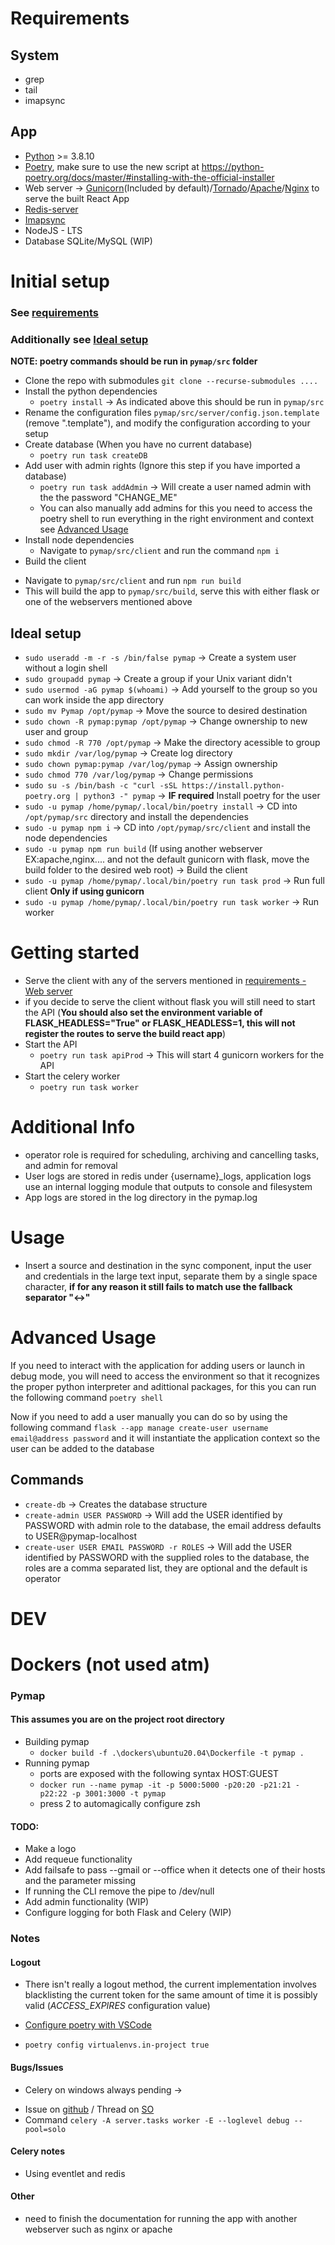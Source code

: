 # Requirements

## System

  * grep
  * tail
  * imapsync

## App

  * [Python](https://www.python.org/) >= 3.8.10
  * [Poetry](https://python-poetry.org/), make sure to use the new script at https://python-poetry.org/docs/master/#installing-with-the-official-installer
  * Web server -> [Gunicorn](https://gunicorn.org/)(Included by default)/[Tornado](https://www.tornadoweb.org/en/stable/)/[Apache](https://www.apache.org/)/[Nginx](https://www.nginx.com/) to serve the built React App
  * [Redis-server](https://redis.com/)
  * [Imapsync](https://github.com/imapsync/imapsync)
  * NodeJS - LTS
  * Database SQLite/MySQL (WIP)

# Initial setup
### See [requirements](#requirements)
### Additionally see [Ideal setup](#ideal-setup)
**NOTE: poetry commands should be run in `pymap/src` folder**

  - Clone the repo with submodules `git clone --recurse-submodules ....`
  - Install the python dependencies
    * `poetry install` -> As indicated above this should be run in `pymap/src`
  - Rename the configuration files `pymap/src/server/config.json.template` (remove ".template"), and modify the configuration according to your setup
  - Create database (When you have no current database)
    * `poetry run task createDB`
  - Add user with admin rights (Ignore this step if you have imported a database)
    * `poetry run task addAdmin` -> Will create a user named admin with the the password "CHANGE_ME"
    * You can also manually add admins for this you need to access the poetry shell to run everything in the right environment and context see [Advanced Usage](#advanced-usage)
  - Install node dependencies
    * Navigate to `pymap/src/client` and run the command `npm i`
  - Build the client
  * Navigate to `pymap/src/client` and run `npm run build`
  * This will build the app to `pymap/src/build`, serve this with either flask or one of the webservers mentioned above

## Ideal setup

  - `sudo useradd -m -r -s /bin/false pymap` -> Create a system user without a login shell
  - `sudo groupadd pymap` -> Create a group if your Unix variant didn't
  - `sudo usermod -aG pymap $(whoami)` -> Add yourself to the group so you can work inside the app directory
  - `sudo mv Pymap /opt/pymap` -> Move the source to desired destination
  - `sudo chown -R pymap:pymap /opt/pymap` -> Change ownership to new user and group
  - `sudo chmod -R 770 /opt/pymap` -> Make the directory acessible to group
  - `sudo mkdir /var/log/pymap` -> Create log directory
  - `sudo chown pymap:pymap /var/log/pymap` -> Assign ownership
  - `sudo chmod 770 /var/log/pymap` -> Change permissions
  - `sudo su -s /bin/bash -c "curl -sSL https://install.python-poetry.org | python3 -" pymap` -> **IF required** Install poetry for the user
  - `sudo -u pymap /home/pymap/.local/bin/poetry install` -> CD into `/opt/pymap/src` directory and install the dependencies
  - `sudo -u pymap npm i` -> CD into `/opt/pymap/src/client` and install the node dependencies
  -  `sudo -u pymap npm run build` (If using another webserver EX:apache,nginx.... and not the default gunicorn with flask, move the build folder to the desired web root) -> Build the client
  - `sudo -u pymap /home/pymap/.local/bin/poetry run task prod` -> Run full client **Only if using gunicorn**
  - `sudo -u pymap /home/pymap/.local/bin/poetry run task worker` -> Run worker



# Getting started

  * Serve the client with any of the servers mentioned in [requirements - Web server](#requirements)
  * if you decide to serve the client without flask you will still need to start the API (**You should also set the environment variable of FLASK_HEADLESS="True" or FLASK_HEADLESS=1, this will not register the routes to serve the build react app**)
  * Start the API
    - `poetry run task apiProd` -> This will start 4 gunicorn workers for the API
  * Start the celery worker
    - `poetry run task worker`


# Additional Info

  * operator role is required for scheduling, archiving and cancelling tasks, and admin for  removal
  * User logs are stored in redis under {username}_logs, application logs use an internal logging module that outputs to console and filesystem
  * App logs are stored in the log directory in the pymap.log


# Usage

  - Insert a source and destination in the sync component, input the user and credentials in the large text input, separate them by a single space character, **if for any reason it still fails to match use the fallback separator "<->"**

# Advanced Usage

  If you need to interact with the application for adding users or launch in debug mode, you will need to access the environment so that it recognizes the proper python interpreter and adittional packages, for this you can run the following command `poetry shell`

  Now if you need to add a user manually you can do so by using the following command `flask --app manage create-user username email@address password` and it will instantiate the application context so the user can be added to the database

## Commands
- `create-db` -> Creates the database structure
- `create-admin USER PASSWORD` -> Will add the USER identified by PASSWORD with admin role to the database, the email address defaults to USER@pymap-localhost
- `create-user USER EMAIL PASSWORD -r ROLES` -> Will add the USER identified by PASSWORD with the supplied roles to the database, the roles are a comma separated list, they are optional and the default is operator

# DEV

# Dockers (not used atm)
### Pymap
#### This assumes you are on the project root directory

* Building pymap
  - `docker build -f .\dockers\ubuntu20.04\Dockerfile -t pymap .`
* Running pymap
  - ports are exposed with the following syntax HOST:GUEST
  - `docker run --name pymap -it -p 5000:5000 -p20:20 -p21:21 -p22:22 -p 3001:3000 -t pymap`
  - press 2 to automagically configure zsh

#### TODO:
* Make a logo
* Add requeue functionality
* Add failsafe to pass --gmail or --office when it detects one of their hosts and the parameter missing
* If running the CLI remove the pipe to /dev/null
* Add admin functionality (WIP)
* Configure logging for both Flask and Celery (WIP)


### Notes

#### Logout
- There isn't really a logout method, the current implementation involves blacklisting the current token for the same amount of time it is possibly valid (*ACCESS_EXPIRES* configuration value)

* [Configure poetry with VSCode](https://stackoverflow.com/a/64434542) 
 - `poetry config virtualenvs.in-project true`

#### Bugs/Issues

- Celery on windows always pending ->
 * Issue on [github](https://github.com/celery/celery/issues/2146) / Thread on [SO](https://stackoverflow.com/a/27358974)
 * Command `celery -A server.tasks worker -E --loglevel debug --pool=solo`

#### Celery notes
* Using eventlet and redis

#### Other
- need to finish the documentation for running the app with another webserver such as nginx or apache